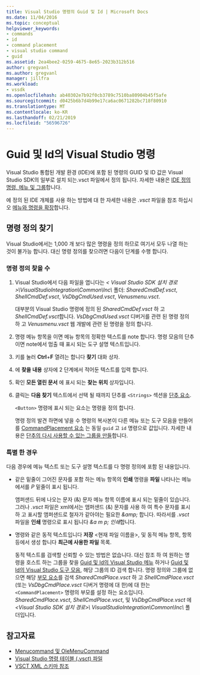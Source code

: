 ```yaml
---
title: Visual Studio 명령의 Guid 및 Id | Microsoft Docs
ms.date: 11/04/2016
ms.topic: conceptual
helpviewer_keywords:
- commands
- id
- command placement
- visual studio command
- guid
ms.assetid: 2ea4bee2-0259-4675-8e65-2023b312b516
author: gregvanl
ms.author: gregvanl
manager: jillfra
ms.workload:
- vssdk
ms.openlocfilehash: ab40302e7b92f0cb3789c7510ba80904b45f5afe
ms.sourcegitcommit: d0425b6b7d4b99e17ca6ac0671282bc718f80910
ms.translationtype: MT
ms.contentlocale: ko-KR
ms.lasthandoff: 02/21/2019
ms.locfileid: "56596726"
---
```

# <a name="guids-and-ids-of-visual-studio-commands"></a>Guid 및 Id의 Visual Studio 명령
Visual Studio 통합된 개발 환경 (IDE)에 포함 된 명령의 GUID 및 ID 값은 Visual Studio SDK의 일부로 설치 되는.vsct 파일에서 정의 됩니다. 자세한 내용은 [IDE 정의 명령, 메뉴 및 그룹](../../extensibility/internals/ide-defined-commands-menus-and-groups.md)합니다.

 에 정의 된 IDE 개체를 사용 하는 방법에 대 한 자세한 내용은 *.vsct* 파일을 참조 하십시오 [메뉴와 명령을 확장](../../extensibility/extending-menus-and-commands.md)합니다.

## <a name="find-a-command-definition"></a>명령 정의 찾기
 Visual Studio에서는 1,000 개 보다 많은 명령을 정의 하므로 여기서 모두 나열 하는 것이 불가능 합니다. 대신 명령 정의를 찾으려면 다음이 단계를 수행 합니다.

### <a name="to-locate-a-command-definition"></a>명령 정의 찾을 수

1. Visual Studio에서 다음 파일을 엽니다는 *< Visual Studio SDK 설치 경로\>\VisualStudioIntegration\Common\Inc\\*  폴더: *SharedCmdDef.vsct*, *ShellCmdDef.vsct*, *VsDbgCmdUsed.vsct*, *Venusmenu.vsct*.

    대부분의 Visual Studio 명령에 정의 된 *SharedCmdDef.vsct* 하 고 *ShellCmdDef.vsct*합니다. *VsDbgCmdUsed.vsct* 디버거를 관련 된 명령 정의 하 고 *Venusmenu.vsct* 웹 개발에 관련 된 명령을 정의 합니다.

2. 명령 메뉴 항목을 이면 메뉴 항목의 정확한 텍스트를 note 합니다. 명령 모음의 단추 이면 note에서 멈출 때 표시 되는 도구 설명 텍스트입니다.

3. 키를 눌러 **Ctrl**+**F** 열려는 합니다 **찾기** 대화 상자.

4. 에 **찾을 내용** 상자에 2 단계에서 적어둔 텍스트를 입력 합니다.

5. 확인 **모든 열린 문서** 에 표시 되는 **찾는 위치** 상자입니다.

6. 클릭는 **다음 찾기** 텍스트에서 선택 될 때까지 단추를 `<Strings>` 섹션을 [단추 요소](../../extensibility/button-element.md).

    `<Button>` 명령에 표시 되는 요소는 명령을 정의 합니다.

   명령 정의 발견 하면에 넣을 수 명령의 복사본이 다른 메뉴 또는 도구 모음을 만들어를 [CommandPlacement 요소](../../extensibility/commandplacement-element.md) 는 동일 `guid` 고 `id` 명령으로 값입니다. 자세한 내용은 [단추의 다시 사용할 수 있는 그룹을 만들](../../extensibility/creating-reusable-groups-of-buttons.md)합니다.

### <a name="special-cases"></a>특별 한 경우
 다음 경우에 메뉴 텍스트 또는 도구 설명 텍스트를 다 명령 정의에 포함 된 내용입니다.

-   같은 밑줄이 그어진 문자를 포함 하는 메뉴 항목의 **인쇄** 명령을 **파일** 나타나는 메뉴에서를 *P* 밑줄이 표시 됩니다.

     앰퍼샌드 뒤에 나오는 문자 (&) 문자 메뉴 항목 이름에 표시 되는 밑줄이 있습니다. 그러나 *.vsct* 파일은 xml에서는 앰퍼샌드 (&) 문자를 사용 하 여 특수 문자를 표시 하 고 표시할 앰퍼샌드로 철자가 같아야는 필요한  *&amp;amp;* 합니다. 따라서를 *.vsct* 파일을 **인쇄** 명령으로 표시 됩니다  *&amp;a m p; 인쇄*합니다.

-   명령와 같은 동적 텍스트입니다 **저장** \<현재 파일 이름을\>, 및 동적 메뉴 항목, 항목 등에서 생성 합니다 **최근에 사용한 파일** 목록.

     동적 텍스트를 검색할 신뢰할 수 있는 방법은 없습니다. 대신 참조 하 여 원하는 명령을 호스트 하는 그룹을 찾을 [Guid 및 Id의 Visual Studio 메뉴](../../extensibility/internals/guids-and-ids-of-visual-studio-menus.md) 하거나 [Guid 및 Id의 Visual Studio 도구 모음](../../extensibility/internals/guids-and-ids-of-visual-studio-toolbars.md), 해당 그룹의 ID 검색 합니다. 명령 정의와 그룹에 없으면 해당 [부모 요소](../../extensibility/parent-element.md)를 검색 *SharedCmdPlace.vsct* 하 고 *ShellCmdPlace.vsct* (또는  *VsDbgCmdPlace.vsct* 디버거 명령에 대 한)에 대 한는 `<CommandPlacement>` 명령의 부모를 설정 하는 요소입니다. *SharedCmdPlace.vsct*, *ShellCmdPlace.vsct*, 및 *VsDbgCmdPlace.vsct* 에 *\<Visual Studio SDK 설치 경로\>\ VisualStudioIntegration\Common\Inc\\* 폴더입니다.

## <a name="see-also"></a>참고자료
- [Menucommand 및 OleMenuCommand](../../extensibility/menucommands-vs-olemenucommands.md)
- [Visual Studio 명령 테이블 (.vsct) 파일](../../extensibility/internals/visual-studio-command-table-dot-vsct-files.md)
- [VSCT XML 스키마 참조](../../extensibility/vsct-xml-schema-reference.md)

